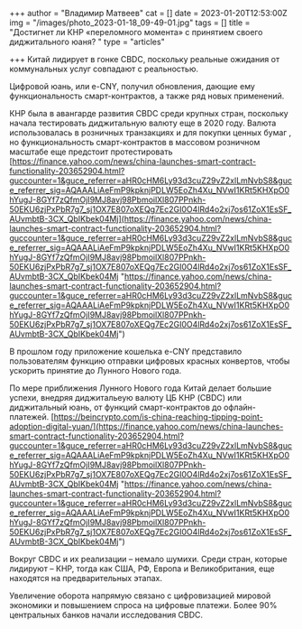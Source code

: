 +++
author = "Владимир Матвеев"
cat = []
date = 2023-01-20T12:53:00Z
img = "/images/photo_2023-01-18_09-49-01.jpg"
tags = []
title = "Достигнет ли КНР «переломного момента» с принятием своего диджитального юаня? "
type = "articles"

+++
Китай лидирует в гонке CBDC, поскольку реальные ожидания от коммунальных услуг совпадают с реальностью.

Цифровой юань, или e-CNY, получил обновления, дающие ему функциональность смарт-контрактов, а также ряд новых применений.

КНР была в авангарде развития CBDC среди крупных стран, поскольку начала тестировать диджитальную валюту еще в 2020 году. Валюта использовалась в розничных транзакциях и для покупки ценных бумаг , но функциональность смарт-контрактов в массовом розничном масштабе еще предстоит протестировать [https://finance.yahoo.com/news/china-launches-smart-contract-functionality-203652904.html?guccounter=1&guce_referrer=aHR0cHM6Ly93d3cuZ29vZ2xlLmNvbS8&guce_referrer_sig=AQAAALiAeFmP9kpknjPDLW5EoZh4Xu_NVwI1KRt5KHXpO0hYugJ-8GYf7zQfmOjI9MJ8avj98PbmoilXl807PPnkh-50EKU6zjPxPbR7g7_sj1OX7E807oXEQg7Ec2GI0O4lRd4o2xj7os61ZoX1EsSF_AUvmbtB-3CX_QbIKbek04Mj](https://finance.yahoo.com/news/china-launches-smart-contract-functionality-203652904.html?guccounter=1&guce_referrer=aHR0cHM6Ly93d3cuZ29vZ2xlLmNvbS8&guce_referrer_sig=AQAAALiAeFmP9kpknjPDLW5EoZh4Xu_NVwI1KRt5KHXpO0hYugJ-8GYf7zQfmOjI9MJ8avj98PbmoilXl807PPnkh-50EKU6zjPxPbR7g7_sj1OX7E807oXEQg7Ec2GI0O4lRd4o2xj7os61ZoX1EsSF_AUvmbtB-3CX_QbIKbek04Mj "https://finance.yahoo.com/news/china-launches-smart-contract-functionality-203652904.html?guccounter=1&guce_referrer=aHR0cHM6Ly93d3cuZ29vZ2xlLmNvbS8&guce_referrer_sig=AQAAALiAeFmP9kpknjPDLW5EoZh4Xu_NVwI1KRt5KHXpO0hYugJ-8GYf7zQfmOjI9MJ8avj98PbmoilXl807PPnkh-50EKU6zjPxPbR7g7_sj1OX7E807oXEQg7Ec2GI0O4lRd4o2xj7os61ZoX1EsSF_AUvmbtB-3CX_QbIKbek04Mj")

В прошлом году приложение кошелька e-CNY представило пользователям функцию отправки цифровых красных конвертов, чтобы ускорить принятие до Лунного Нового года.

По мере приближения Лунного Нового года Китай делает большие успехи, внедряя диджитальеую валюту ЦБ КНР (CBDC) или диджитальный юань, от функций смарт-контрактов до офлайн-платежей. [https://beincrypto.com/is-china-reaching-tipping-point-adoption-digital-yuan/](https://finance.yahoo.com/news/china-launches-smart-contract-functionality-203652904.html?guccounter=1&guce_referrer=aHR0cHM6Ly93d3cuZ29vZ2xlLmNvbS8&guce_referrer_sig=AQAAALiAeFmP9kpknjPDLW5EoZh4Xu_NVwI1KRt5KHXpO0hYugJ-8GYf7zQfmOjI9MJ8avj98PbmoilXl807PPnkh-50EKU6zjPxPbR7g7_sj1OX7E807oXEQg7Ec2GI0O4lRd4o2xj7os61ZoX1EsSF_AUvmbtB-3CX_QbIKbek04Mj "https://finance.yahoo.com/news/china-launches-smart-contract-functionality-203652904.html?guccounter=1&guce_referrer=aHR0cHM6Ly93d3cuZ29vZ2xlLmNvbS8&guce_referrer_sig=AQAAALiAeFmP9kpknjPDLW5EoZh4Xu_NVwI1KRt5KHXpO0hYugJ-8GYf7zQfmOjI9MJ8avj98PbmoilXl807PPnkh-50EKU6zjPxPbR7g7_sj1OX7E807oXEQg7Ec2GI0O4lRd4o2xj7os61ZoX1EsSF_AUvmbtB-3CX_QbIKbek04Mj")

Вокруг CBDC и их реализации – немало шумихи. Среди стран, которые лидируют – КНР, тогда как США, РФ, Европа и Великобритания, еще находятся на предварительных этапах.

Увеличение оборота напрямую связано с цифровизацией мировой экономики и повышением спроса на цифровые платежи. Более 90% центральных банков начали исследования CBDC.